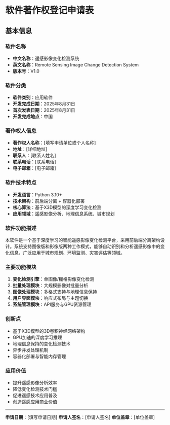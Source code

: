 # 软件著作权登记申请表

## 基本信息

### 软件名称
- **中文名称**：遥感影像变化检测系统
- **英文名称**：Remote Sensing Image Change Detection System
- **版本号**：V1.0

### 软件分类
- **软件类别**：应用软件
- **开发完成日期**：2025年8月31日
- **首次发表日期**：2025年8月31日
- **开发完成地点**：中国

### 著作权人信息
- **著作权人名称**：[填写申请单位或个人名称]
- **地址**：[详细地址]
- **联系人**：[联系人姓名]
- **联系电话**：[联系电话]
- **电子邮箱**：[电子邮箱]

### 软件技术特点
- **开发语言**：Python 3.10+
- **技术架构**：前后端分离 + 容器化部署
- **核心算法**：基于X3D模型的深度学习变化检测
- **应用领域**：遥感影像分析、地理信息系统、城市规划

### 软件功能描述
本软件是一个基于深度学习的智能遥感影像变化检测平台，采用前后端分离架构设计。系统支持图像版和影像版两种工作模式，能够自动识别和分析遥感影像中的变化信息，广泛应用于城市规划、环境监测、灾害评估等领域。

### 主要功能模块
1. **变化检测引擎**：单图像/栅格影像变化检测
2. **批量处理模块**：大规模影像对批量分析
3. **图像处理模块**：多格式支持与地理信息保持
4. **用户界面模块**：响应式布局与主题切换
5. **系统管理模块**：API服务与GPU资源管理

### 创新点
- 基于X3D模型的3D卷积神经网络架构
- GPU加速的深度学习推理
- 地理信息保持的变化检测技术
- 异步并发处理机制
- 容器化部署与智能内存管理

### 应用价值
- 提升遥感影像分析效率
- 降低变化检测技术门槛
- 促进遥感技术应用普及
- 创造遥感应用商业价值

---

**申请日期**：[填写申请日期]
**申请人签名**：[申请人签名]
**单位盖章**：[单位盖章]

